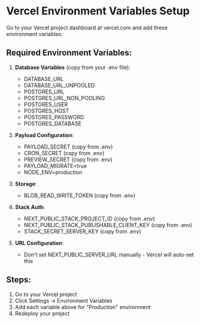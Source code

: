 # Vercel Environment Variables Setup

Go to your Vercel project dashboard at vercel.com and add these environment variables:

## Required Environment Variables:

1. **Database Variables** (copy from your .env file):
   - DATABASE_URL
   - DATABASE_URL_UNPOOLED
   - POSTGRES_URL
   - POSTGRES_URL_NON_POOLING
   - POSTGRES_USER
   - POSTGRES_HOST
   - POSTGRES_PASSWORD
   - POSTGRES_DATABASE

2. **Payload Configuration**:
   - PAYLOAD_SECRET (copy from .env)
   - CRON_SECRET (copy from .env)
   - PREVIEW_SECRET (copy from .env)
   - PAYLOAD_MIGRATE=true
   - NODE_ENV=production

3. **Storage**:
   - BLOB_READ_WRITE_TOKEN (copy from .env)

4. **Stack Auth**:
   - NEXT_PUBLIC_STACK_PROJECT_ID (copy from .env)
   - NEXT_PUBLIC_STACK_PUBLISHABLE_CLIENT_KEY (copy from .env)
   - STACK_SECRET_SERVER_KEY (copy from .env)

5. **URL Configuration**:
   - Don't set NEXT_PUBLIC_SERVER_URL manually - Vercel will auto-set this

## Steps:
1. Go to your Vercel project
2. Click Settings → Environment Variables
3. Add each variable above for "Production" environment
4. Redeploy your project

